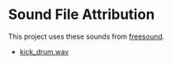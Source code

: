 # Sound File Attribution
This project uses these sounds from [freesound](https://www.freesound.org).

- [kick_drum.wav](https://www.freesound.org/people/TicTacShutUp/sounds/428/)